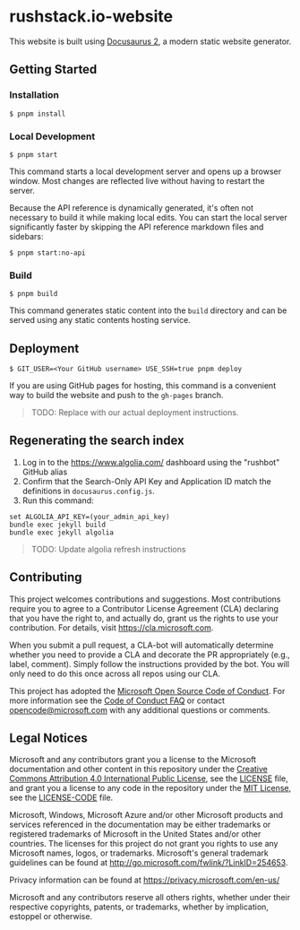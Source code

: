 # rushstack.io-website

This website is built using [Docusaurus 2](https://docusaurus.io/), a modern static website generator.

## Getting Started

### Installation

```console
$ pnpm install
```

### Local Development

```console
$ pnpm start
```

This command starts a local development server and opens up a browser window. Most changes are reflected live without having to restart the server.

Because the API reference is dynamically generated, it's often not necessary to build it while making local edits. You can start the local server significantly faster by skipping the API reference markdown files and sidebars:

```console
$ pnpm start:no-api
```

### Build

```
$ pnpm build
```

This command generates static content into the `build` directory and can be served using any static contents hosting service.

## Deployment

```
$ GIT_USER=<Your GitHub username> USE_SSH=true pnpm deploy
```

If you are using GitHub pages for hosting, this command is a convenient way to build the website and push to the `gh-pages` branch.

> TODO: Replace with our actual deployment instructions.

## Regenerating the search index

1. Log in to the https://www.algolia.com/ dashboard using the "rushbot" GitHub alias
2. Confirm that the Search-Only API Key and Application ID match the definitions in `docusaurus.config.js`.
3. Run this command:

```
set ALGOLIA_API_KEY=(your_admin_api_key)
bundle exec jekyll build
bundle exec jekyll algolia
```

> TODO: Update algolia refresh instructions

## Contributing

This project welcomes contributions and suggestions.  Most contributions require you to agree to a
Contributor License Agreement (CLA) declaring that you have the right to, and actually do, grant us
the rights to use your contribution. For details, visit https://cla.microsoft.com.

When you submit a pull request, a CLA-bot will automatically determine whether you need to provide
a CLA and decorate the PR appropriately (e.g., label, comment). Simply follow the instructions
provided by the bot. You will only need to do this once across all repos using our CLA.

This project has adopted the [Microsoft Open Source Code of Conduct](https://opensource.microsoft.com/codeofconduct/).
For more information see the [Code of Conduct FAQ](https://opensource.microsoft.com/codeofconduct/faq/) or
contact [opencode@microsoft.com](mailto:opencode@microsoft.com) with any additional questions or comments.

## Legal Notices

Microsoft and any contributors grant you a license to the Microsoft documentation and other content
in this repository under the [Creative Commons Attribution 4.0 International Public License](https://creativecommons.org/licenses/by/4.0/legalcode),
see the [LICENSE](LICENSE) file, and grant you a license to any code in the repository under the [MIT License](https://opensource.org/licenses/MIT), see the
[LICENSE-CODE](LICENSE-CODE) file.

Microsoft, Windows, Microsoft Azure and/or other Microsoft products and services referenced in the documentation
may be either trademarks or registered trademarks of Microsoft in the United States and/or other countries.
The licenses for this project do not grant you rights to use any Microsoft names, logos, or trademarks.
Microsoft's general trademark guidelines can be found at http://go.microsoft.com/fwlink/?LinkID=254653.

Privacy information can be found at https://privacy.microsoft.com/en-us/

Microsoft and any contributors reserve all others rights, whether under their respective copyrights, patents,
or trademarks, whether by implication, estoppel or otherwise.
